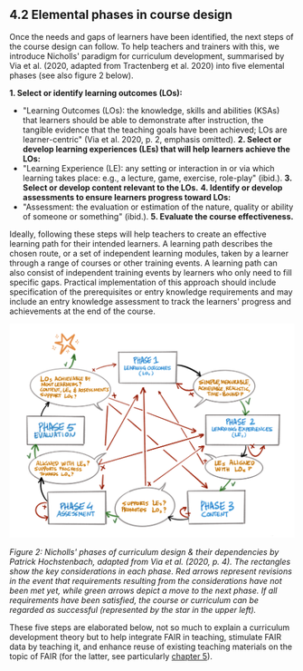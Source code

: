 ## 4.2 Elemental phases in course design

Once the needs and gaps of learners have been identified, the next steps of the course design can follow. To help teachers and trainers with this, we introduce Nicholls&#39; paradigm for curriculum development, summarised by Via et al. (2020, adapted from Tractenberg et al. 2020) into five elemental phases (see also figure 2 below).

**1. Select or identify learning outcomes (LOs):**
   - &quot;Learning Outcomes (LOs): the knowledge, skills and abilities (KSAs) that learners should be able to demonstrate after instruction, the tangible evidence that the teaching goals have been achieved; LOs are learner-centric&quot; (Via et al. 2020, p. 2, emphasis omitted).
**2. Select or develop learning experiences (LEs) that will help learners achieve the LOs:**
   - &quot;Learning Experience (LE): any setting or interaction in or via which learning takes place: e.g., a lecture, game, exercise, role-play&quot; (ibid.).
**3. Select or develop content relevant to the LOs.**
**4. Identify or develop assessments to ensure learners progress toward LOs:**
   - &quot;Assessment: the evaluation or estimation of the nature, quality or ability of someone or something&quot; (ibid.).
**5. Evaluate the course effectiveness.**

Ideally, following these steps will help teachers to create an effective learning path for their intended learners. A learning path describes the chosen route, or a set of independent learning modules, taken by a learner through a range of courses or other training events. A learning path can also consist of independent training events by learners who only need to fill specific gaps. Practical implementation of this approach should include specification of the prerequisites or entry knowledge requirements and may include an entry knowledge assessment to track the learners&#39; progress and achievements at the end of the course.

![](../Images/4_1_figure_2_4.png)

_Figure 2: Nicholls&#39; phases of curriculum design &amp; their dependencies by Patrick Hochstenbach, adapted from Via et al. (2020, p. 4). The rectangles show the key considerations in each phase. Red arrows represent revisions in the event that requirements resulting from the considerations have not been met yet, while green arrows depict a move to the next phase. If all requirements have been satisfied, the course or curriculum can be regarded as successful (represented by the star in the upper left)._

These five steps are elaborated below, not so much to explain a curriculum development theory but to help integrate FAIR in teaching, stimulate FAIR data by teaching it, and enhance reuse of existing teaching materials on the topic of FAIR (for the latter, see particularly [chapter 5](../5FAIRlessonPlans/0LessonPlans.md)).
